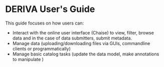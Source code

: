 # DERIVA User's Guide

This guide focuses on how users can:

* Interact with the online user interface (Chaise) to view, filter, browse data and in the case of data submitters, submit metadata. 
* Manage data (uploading/downloading files via GUIs, commandline clients or programmatically)
* Manage basic catalog tasks (update the data model, make annotations to manipulate )